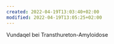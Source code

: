 ```yaml
---
created: 2022-04-19T13:03:40+02:00
modified: 2022-04-19T13:05:25+02:00
---
```


Vundaqel bei Transthureton-Amyloidose
